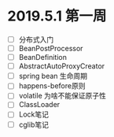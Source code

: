 
# 2019.5.1 第一周
- [ ]  分布式入门 
- [ ]  BeanPostProcessor
- [ ]  BeanDefinition
- [ ]  AbstractAutoProxyCreator
- [ ]  spring bean 生命周期
- [ ]  happens-before原则
- [ ]  volatile 为啥不能保证原子性
- [ ]  ClassLoader 
- [ ]  Lock笔记
- [ ]  cglib笔记 